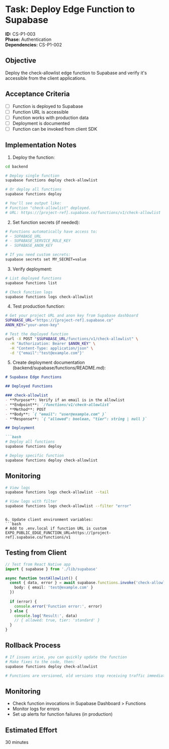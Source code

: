# Task: Deploy Edge Function to Supabase

**ID:** CS-P1-003  
**Phase:** Authentication  
**Dependencies:** CS-P1-002

## Objective
Deploy the check-allowlist edge function to Supabase and verify it's accessible from the client applications.

## Acceptance Criteria
- [ ] Function is deployed to Supabase
- [ ] Function URL is accessible
- [ ] Function works with production data
- [ ] Deployment is documented
- [ ] Function can be invoked from client SDK

## Implementation Notes
1. Deploy the function:
```bash
cd backend

# Deploy single function
supabase functions deploy check-allowlist

# Or deploy all functions
supabase functions deploy

# You'll see output like:
# Function "check-allowlist" deployed.
# URL: https://[project-ref].supabase.co/functions/v1/check-allowlist
```

2. Set function secrets (if needed):
```bash
# Functions automatically have access to:
# - SUPABASE_URL
# - SUPABASE_SERVICE_ROLE_KEY
# - SUPABASE_ANON_KEY

# If you need custom secrets:
supabase secrets set MY_SECRET=value
```

3. Verify deployment:
```bash
# List deployed functions
supabase functions list

# Check function logs
supabase functions logs check-allowlist
```

4. Test production function:
```bash
# Get your project URL and anon key from Supabase dashboard
SUPABASE_URL="https://[project-ref].supabase.co"
ANON_KEY="your-anon-key"

# Test the deployed function
curl -X POST "$SUPABASE_URL/functions/v1/check-allowlist" \
  -H "Authorization: Bearer $ANON_KEY" \
  -H "Content-Type: application/json" \
  -d '{"email":"test@example.com"}'
```

5. Create deployment documentation (backend/supabase/functions/README.md):
```markdown
# Supabase Edge Functions

## Deployed Functions

### check-allowlist
- **Purpose**: Verify if an email is in the allowlist
- **Endpoint**: `/functions/v1/check-allowlist`
- **Method**: POST
- **Body**: `{ "email": "user@example.com" }`
- **Response**: `{ "allowed": boolean, "tier": string | null }`

## Deployment

```bash
# Deploy all functions
supabase functions deploy

# Deploy specific function
supabase functions deploy check-allowlist
```

## Monitoring

```bash
# View logs
supabase functions logs check-allowlist --tail

# View logs with filter
supabase functions logs check-allowlist --filter "error"
```
```

6. Update client environment variables:
```bash
# Add to .env.local if function URL is custom
EXPO_PUBLIC_EDGE_FUNCTION_URL=https://[project-ref].supabase.co/functions/v1
```

## Testing from Client
```typescript
// Test from React Native app
import { supabase } from './lib/supabase'

async function testAllowlist() {
  const { data, error } = await supabase.functions.invoke('check-allowlist', {
    body: { email: 'test@example.com' }
  })
  
  if (error) {
    console.error('Function error:', error)
  } else {
    console.log('Result:', data)
    // { allowed: true, tier: 'standard' }
  }
}
```

## Rollback Process
```bash
# If issues arise, you can quickly update the function
# Make fixes to the code, then:
supabase functions deploy check-allowlist

# Functions are versioned, old versions stop receiving traffic immediately
```

## Monitoring
- Check function invocations in Supabase Dashboard > Functions
- Monitor logs for errors
- Set up alerts for function failures (in production)

## Estimated Effort
30 minutes